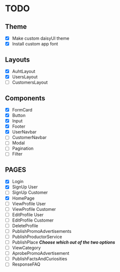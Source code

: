 # TODO

## Theme

- [x] Make custom daisyUI theme
- [x] Install custom app font

## Layouts

- [x] AuhtLayout
- [x] UsersLayout
- [ ] CustomersLayout

## Components

- [x] FormCard
- [x] Button
- [x] Input
- [x] Footer
- [x] UserNavbar
- [ ] CustomerNavbar
- [ ] Modal
- [ ] Pagination
- [ ] Filter

## PAGES

- [x] Login
- [x] SignUp User
- [ ] SignUp Customer
- [x] HomePage
- [ ] ViewProfile User
- [ ] ViewProfile Customer
- [ ] EditProfile User
- [ ] EditProfile Customer
- [ ] DeleteProfile
- [ ] PublishPromoAdvertisements
- [ ] PublishProductorService
- [ ] PublishPlace _**Choose which out of the two options**_
- [ ] ViewCategory
- [ ] AprobePromoAdvertisement
- [ ] PublishFactsAndCuriosities
- [ ] ResponseFAQ
